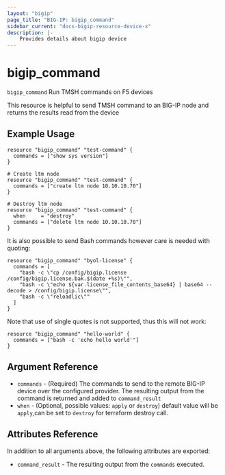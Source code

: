 ```yaml
---
layout: "bigip"
page_title: "BIG-IP: bigip_command"
sidebar_current: "docs-bigip-resource-device-x"
description: |-
    Provides details about bigip device
---
```


# bigip_command

`bigip_command` Run TMSH commands on F5 devices

This resource is helpful to send TMSH command to an BIG-IP node and returns the results read from the device

## Example Usage

```hcl
resource "bigip_command" "test-command" {
  commands = ["show sys version"]
}

# Create ltm node
resource "bigip_command" "test-command" {
  commands = ["create ltm node 10.10.10.70"]
}

# Destroy ltm node
resource "bigip_command" "test-command" {
  when     = "destroy"
  commands = ["delete ltm node 10.10.10.70"]
}
```

It is also possible to send Bash commands however care is needed with quoting:

```hcl
resource "bigip_command" "byol-license" {
  commands = [
    "bash -c \"cp /config/bigip.license /config/bigip.license.bak.$(date +%s)\"",
    "bash -c \"echo ${var.license_file_contents_base64} | base64 --decode > /config/bigip.license\"",
    "bash -c \"reloadlic\""
  ]
}
```

Note that use of single quotes is not supported, thus this will not work:

```hcl
resource "bigip_command" "hello-world" {
  commands = ["bash -c 'echo hello world'"]
}
```

## Argument Reference

* `commands` - (Required) The commands to send to the remote BIG-IP device over the configured provider. The resulting output from the command is returned and added to `command_result`
* `when` - (Optional, possible values: `apply` or `destroy`) default value will be `apply`,can be set to `destroy` for terraform destroy call.

## Attributes Reference

In addition to all arguments above, the following attributes are exported:

* `command_result` - The resulting output from the `commands` executed.
